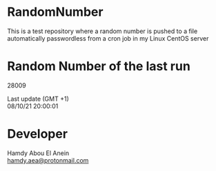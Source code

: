 # RandomNumber    
This is a test repository where a random number is pushed to a file automatically passwordless from a cron job in my Linux CentOS server    
# Random Number of the last run   
28009
      
Last update (GMT +1)    
08/10/21 20:00:01
# Developer    
Hamdy Abou El Anein   
hamdy.aea@protonmail.com

